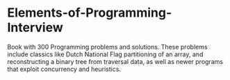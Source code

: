 # Elements-of-Programming-Interview

Book with 300 Programming problems and solutions. 
These problems include classics like Dutch National Flag partitioning of an array, and reconstructing a binary tree from traversal data, as well as newer programs that exploit concurrency and heuristics.
